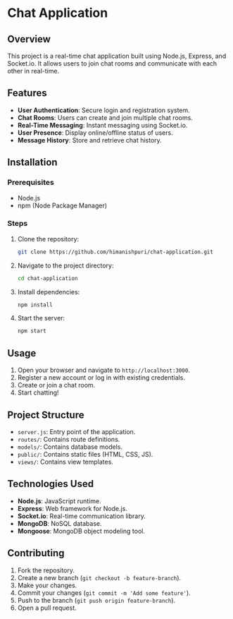 # Chat Application

## Overview

This project is a real-time chat application built using Node.js, Express, and Socket.io. It allows users to join chat rooms and communicate with each other in real-time.

## Features

-  **User Authentication**: Secure login and registration system.
-  **Chat Rooms**: Users can create and join multiple chat rooms.
-  **Real-Time Messaging**: Instant messaging using Socket.io.
-  **User Presence**: Display online/offline status of users.
-  **Message History**: Store and retrieve chat history.

## Installation

### Prerequisites

-  Node.js
-  npm (Node Package Manager)

### Steps

1. Clone the repository:
   ```sh
   git clone https://github.com/himanishpuri/chat-application.git
   ```
2. Navigate to the project directory:
   ```sh
   cd chat-application
   ```
3. Install dependencies:
   ```sh
   npm install
   ```
4. Start the server:
   ```sh
   npm start
   ```

## Usage

1. Open your browser and navigate to `http://localhost:3000`.
2. Register a new account or log in with existing credentials.
3. Create or join a chat room.
4. Start chatting!

## Project Structure

-  `server.js`: Entry point of the application.
-  `routes/`: Contains route definitions.
-  `models/`: Contains database models.
-  `public/`: Contains static files (HTML, CSS, JS).
-  `views/`: Contains view templates.

## Technologies Used

-  **Node.js**: JavaScript runtime.
-  **Express**: Web framework for Node.js.
-  **Socket.io**: Real-time communication library.
-  **MongoDB**: NoSQL database.
-  **Mongoose**: MongoDB object modeling tool.

## Contributing

1. Fork the repository.
2. Create a new branch (`git checkout -b feature-branch`).
3. Make your changes.
4. Commit your changes (`git commit -m 'Add some feature'`).
5. Push to the branch (`git push origin feature-branch`).
6. Open a pull request.
